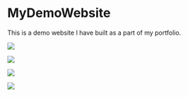 # MyDemoWebsite
This is a demo website I have built as a part of my portfolio.

![](https://github.com/thecatthatmeowed/MyDemoWebsite/blob/master/images%20in%20readme/Annotation%202020-05-13%20133244.png)


![](https://github.com/thecatthatmeowed/MyDemoWebsite/blob/master/images%20in%20readme/Annotation%202020-05-13%20134731.png)


![](https://github.com/thecatthatmeowed/MyDemoWebsite/blob/master/images%20in%20readme/Annotation%202020-05-13%20133346.png)


![](https://github.com/thecatthatmeowed/MyDemoWebsite/blob/master/images%20in%20readme/Annotation%202020-05-13%20133405.png)
